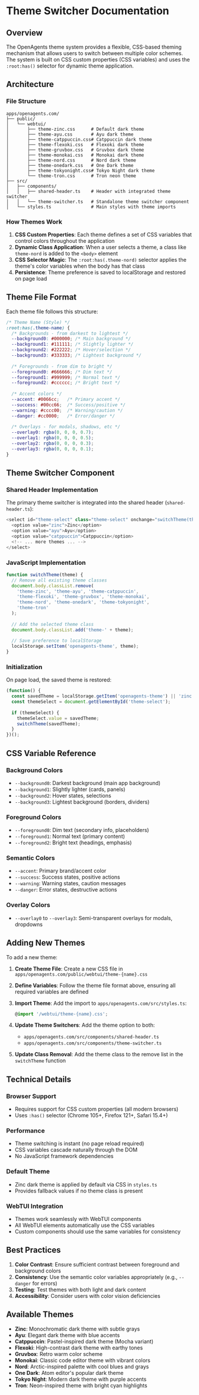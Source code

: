 # Theme Switcher Documentation

## Overview

The OpenAgents theme system provides a flexible, CSS-based theming mechanism that allows users to switch between multiple color schemes. The system is built on CSS custom properties (CSS variables) and uses the `:root:has()` selector for dynamic theme application.

## Architecture

### File Structure

```
apps/openagents.com/
├── public/
│   └── webtui/
│       ├── theme-zinc.css      # Default dark theme
│       ├── theme-ayu.css       # Ayu dark theme
│       ├── theme-catppuccin.css# Catppuccin dark theme
│       ├── theme-flexoki.css   # Flexoki dark theme
│       ├── theme-gruvbox.css   # Gruvbox dark theme
│       ├── theme-monokai.css   # Monokai dark theme
│       ├── theme-nord.css      # Nord dark theme
│       ├── theme-onedark.css   # One Dark theme
│       ├── theme-tokyonight.css# Tokyo Night dark theme
│       └── theme-tron.css      # Tron neon theme
├── src/
│   ├── components/
│   │   ├── shared-header.ts    # Header with integrated theme switcher
│   │   └── theme-switcher.ts   # Standalone theme switcher component
│   └── styles.ts               # Main styles with theme imports
```

### How Themes Work

1. **CSS Custom Properties**: Each theme defines a set of CSS variables that control colors throughout the application
2. **Dynamic Class Application**: When a user selects a theme, a class like `theme-nord` is added to the `<body>` element
3. **CSS Selector Magic**: The `:root:has(.theme-nord)` selector applies the theme's color variables when the body has that class
4. **Persistence**: Theme preference is saved to localStorage and restored on page load

## Theme File Format

Each theme file follows this structure:

```css
/* Theme Name (Style) */
:root:has(.theme-name) {
  /* Backgrounds - from darkest to lightest */
  --background0: #000000; /* Main background */
  --background1: #111111; /* Slightly lighter */
  --background2: #222222; /* Hover/selection */
  --background3: #333333; /* Lightest background */
  
  /* Foregrounds - from dim to bright */
  --foreground0: #666666; /* Dim text */
  --foreground1: #999999; /* Normal text */
  --foreground2: #cccccc; /* Bright text */
  
  /* Accent colors */
  --accent: #0066cc;   /* Primary accent */
  --success: #00cc66;  /* Success/positive */
  --warning: #cccc00;  /* Warning/caution */
  --danger: #cc0000;   /* Error/danger */
  
  /* Overlays - for modals, shadows, etc */
  --overlay0: rgba(0, 0, 0, 0.7);
  --overlay1: rgba(0, 0, 0, 0.5);
  --overlay2: rgba(0, 0, 0, 0.3);
  --overlay3: rgba(0, 0, 0, 0.1);
}
```

## Theme Switcher Component

### Shared Header Implementation

The primary theme switcher is integrated into the shared header (`shared-header.ts`):

```typescript
<select id="theme-select" class="theme-select" onchange="switchTheme(this.value)">
  <option value="zinc">Zinc</option>
  <option value="ayu">Ayu</option>
  <option value="catppuccin">Catppuccin</option>
  <!-- ... more themes ... -->
</select>
```

### JavaScript Implementation

```javascript
function switchTheme(theme) {
  // Remove all existing theme classes
  document.body.classList.remove(
    'theme-zinc', 'theme-ayu', 'theme-catppuccin', 
    'theme-flexoki', 'theme-gruvbox', 'theme-monokai', 
    'theme-nord', 'theme-onedark', 'theme-tokyonight', 
    'theme-tron'
  );
  
  // Add the selected theme class
  document.body.classList.add('theme-' + theme);
  
  // Save preference to localStorage
  localStorage.setItem('openagents-theme', theme);
}
```

### Initialization

On page load, the saved theme is restored:

```javascript
(function() {
  const savedTheme = localStorage.getItem('openagents-theme') || 'zinc';
  const themeSelect = document.getElementById('theme-select');
  
  if (themeSelect) {
    themeSelect.value = savedTheme;
    switchTheme(savedTheme);
  }
})();
```

## CSS Variable Reference

### Background Colors
- `--background0`: Darkest background (main app background)
- `--background1`: Slightly lighter (cards, panels)
- `--background2`: Hover states, selections
- `--background3`: Lightest background (borders, dividers)

### Foreground Colors
- `--foreground0`: Dim text (secondary info, placeholders)
- `--foreground1`: Normal text (primary content)
- `--foreground2`: Bright text (headings, emphasis)

### Semantic Colors
- `--accent`: Primary brand/accent color
- `--success`: Success states, positive actions
- `--warning`: Warning states, caution messages
- `--danger`: Error states, destructive actions

### Overlay Colors
- `--overlay0` to `--overlay3`: Semi-transparent overlays for modals, dropdowns

## Adding New Themes

To add a new theme:

1. **Create Theme File**: Create a new CSS file in `apps/openagents.com/public/webtui/theme-{name}.css`

2. **Define Variables**: Follow the theme file format above, ensuring all required variables are defined

3. **Import Theme**: Add the import to `apps/openagents.com/src/styles.ts`:
   ```typescript
   @import '/webtui/theme-{name}.css';
   ```

4. **Update Theme Switchers**: Add the theme option to both:
   - `apps/openagents.com/src/components/shared-header.ts`
   - `apps/openagents.com/src/components/theme-switcher.ts`

5. **Update Class Removal**: Add the theme class to the remove list in the `switchTheme` function

## Technical Details

### Browser Support
- Requires support for CSS custom properties (all modern browsers)
- Uses `:has()` selector (Chrome 105+, Firefox 121+, Safari 15.4+)

### Performance
- Theme switching is instant (no page reload required)
- CSS variables cascade naturally through the DOM
- No JavaScript framework dependencies

### Default Theme
- Zinc dark theme is applied by default via CSS in `styles.ts`
- Provides fallback values if no theme class is present

### WebTUI Integration
- Themes work seamlessly with WebTUI components
- All WebTUI elements automatically use the CSS variables
- Custom components should use the same variables for consistency

## Best Practices

1. **Color Contrast**: Ensure sufficient contrast between foreground and background colors
2. **Consistency**: Use the semantic color variables appropriately (e.g., `--danger` for errors)
3. **Testing**: Test themes with both light and dark content
4. **Accessibility**: Consider users with color vision deficiencies

## Available Themes

- **Zinc**: Monochromatic dark theme with subtle grays
- **Ayu**: Elegant dark theme with blue accents
- **Catppuccin**: Pastel-inspired dark theme (Mocha variant)
- **Flexoki**: High-contrast dark theme with earthy tones
- **Gruvbox**: Retro warm color scheme
- **Monokai**: Classic code editor theme with vibrant colors
- **Nord**: Arctic-inspired palette with cool blues and grays
- **One Dark**: Atom editor's popular dark theme
- **Tokyo Night**: Modern dark theme with purple accents
- **Tron**: Neon-inspired theme with bright cyan highlights